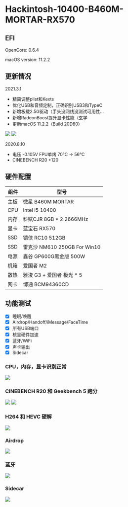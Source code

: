 # Hackintosh-10400-B460M-MORTAR-RX570
## EFI 
OpenCore: 0.6.4

macOS version: 11.2.2

##  更新情况
2021.3.1
+ 精简调整plist和Kexts
+ 优化USB和音频定制，正确识别USB3和TypeC
+ 新增板载2.5G驱动（手头没网线没测试可用性...
+ 新增RadeonBoost提升显卡性能（玄学
+ 更新macOS 11.2.2（Build 20D80）

![](./images/Fig8.png)
![](./images/Fig9.png)


2020.8.10
+ 电压 -0.105V FPU单烤 70℃ -> 56℃
+ CINEBENCH R20 +120


## 硬件配置
|组件|型号|
|------|------|
|主板|微星 B460M MORTAR|
|CPU|Intel i5 10400|
|内存|科赋CJR 8GB * 2 2666MHz|
|显卡|蓝宝石 RX570 |
|SSD|铠侠 RC10 512GB|
|SSD|雷克沙 NM610 250GB For Win10|
|电源|鑫谷 GP600G黑金版 500W|
|机箱|爱国者 M2|
|散热|雅浚 G3 + 爱国者 极光 * 5|
|网卡|博通 BCM94360CD|

## 功能测试
- [x] 睡眠/唤醒
- [x] Airdrop/Handoff/iMessage/FaceTime
- [x] 所有USB端口
- [x] 核显硬件加速
- [x] 蓝牙/WiFi
- [x] 声卡输出
- [x] Sidecar

### CPU，内存，显卡识别正常
![](./images/Fig1.png)

### CINEBENCH R20 和 Geekbench 5 跑分
![](./images/Fig3.png)
![](./images/Fig4.png)

### H264 和 HEVC 硬解
![](./images/Fig2.png)

### Airdrop
![](./images/Fig5.png)

### 蓝牙
![](./images/Fig6.png)

### Sidecar
![](./images/Fig7.png)
